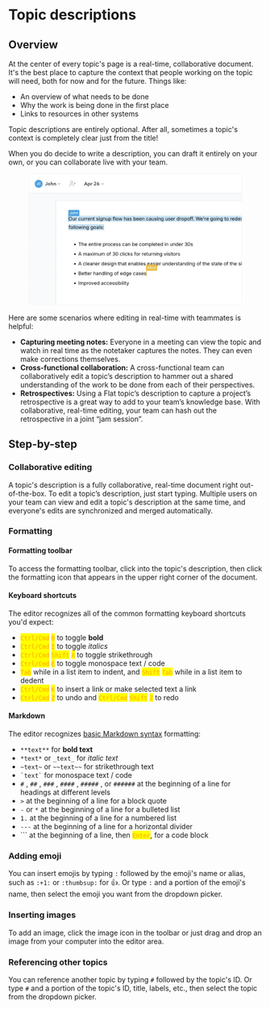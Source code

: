 # Topic descriptions

## Overview

At the center of every topic's page is a real-time, collaborative document. It's the best place to capture the context that people working on the topic will need, both for now and for the future. Things like:

* An overview of what needs to be done
* Why the work is being done in the first place
* Links to resources in other systems

Topic descriptions are entirely optional. After all, sometimes a topic's context is completely clear just from the title!

When you do decide to write a description, you can draft it entirely on your own, or you can collaborate live with your team.

<figure><img src="../.gitbook/assets/Topic Detail Collaborative Editing.webp" alt=""><figcaption></figcaption></figure>

Here are some scenarios where editing in real-time with teammates is helpful:

* **Capturing meeting notes:** Everyone in a meeting can view the topic and watch in real time as the notetaker captures the notes. They can even make corrections themselves.
* **Cross-functional collaboration:** A cross-functional team can collaboratively edit a topic’s description to hammer out a shared understanding of the work to be done from each of their perspectives.
* **Retrospectives:** Using a Flat topic’s description to capture a project’s retrospective is a great way to add to your team’s knowledge base. With collaborative, real-time editing, your team can hash out the retrospective in a joint “jam session”.

## Step-by-step

### Collaborative editing

A topic's description is a fully collaborative, real-time document right out-of-the-box. To edit a topic’s description, just start typing. Multiple users on your team can view and edit a topic's description at the same time, and everyone's edits are synchronized and merged automatically.

### Formatting

#### Formatting toolbar

To access the formatting toolbar, click into the topic's description, then click the formatting icon that appears in the upper right corner of the document.

#### Keyboard shortcuts

The editor recognizes all of the common formatting keyboard shortcuts you'd expect:

* <mark style="color:orange;background-color:yellow;">`Ctrl/Cmd`</mark> <mark style="color:orange;background-color:yellow;">`B`</mark> to toggle **bold**
* <mark style="color:orange;background-color:yellow;">`Ctrl/Cmd`</mark> <mark style="color:orange;background-color:yellow;">`I`</mark> to toggle _italics_
* <mark style="color:orange;background-color:yellow;">`Ctrl/Cmd`</mark> <mark style="color:orange;background-color:yellow;">`Shift`</mark> <mark style="color:orange;background-color:yellow;">`X`</mark> to toggle strikethrough
* <mark style="color:orange;background-color:yellow;">`Ctrl/Cmd`</mark> <mark style="color:orange;background-color:yellow;">`E`</mark> to toggle monospace text / code
* <mark style="color:orange;background-color:yellow;">`Tab`</mark> while in a list item to indent, and <mark style="color:orange;background-color:yellow;">`Shift`</mark> <mark style="color:orange;background-color:yellow;">`Tab`</mark> while in a list item to dedent
* <mark style="color:orange;background-color:yellow;">`Ctrl/Cmd`</mark> <mark style="color:orange;background-color:yellow;">`K`</mark> to insert a link or make selected text a link
* <mark style="color:orange;background-color:yellow;">`Ctrl/Cmd`</mark> <mark style="color:orange;background-color:yellow;">`Z`</mark> to undo and <mark style="color:orange;background-color:yellow;">`Ctrl/Cmd`</mark> <mark style="color:orange;background-color:yellow;">`Shift`</mark> <mark style="color:orange;background-color:yellow;">`Z`</mark> to redo

#### Markdown

The editor recognizes [basic Markdown syntax](https://www.markdownguide.org/cheat-sheet/#basic-syntax) formatting:

* `**text**` for **bold text**
* `*text*` or `_text_` for _italic text_
* `~text~` or `~~text~~` for strikethrough text
* `` `text` `` for monospace text / code
* `#` , `##` , `###` , `####` , `#####` , or `######` at the beginning of a line for headings at different levels
* `>` at the beginning of a line for a block quote
* `-` or `*` at the beginning of a line for a bulleted list
* `1.` at the beginning of a line for a numbered list
* `---` at the beginning of a line for a horizontal divider
* \`\`\` at the beginning of a line, then <mark style="color:orange;background-color:yellow;">`Enter`</mark>, for a code block

### Adding emoji

You can insert emojis by typing  `:` followed by the emoji's name or alias, such as `:+1:` or `:thumbsup:` for :thumbsup:. Or type `:` and a portion of the emoji's name, then select the emoji you want from the dropdown picker.

### Inserting images

To add an image, click the image icon in the toolbar or just drag and drop an image from your computer into the editor area.

### Referencing other topics

You can reference another topic by typing `#` followed by the topic's ID. Or type `#` and a portion of the topic's ID, title, labels, etc., then select the topic from the dropdown picker.
